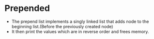 # Prepended

* The prepend list implements a singly linked list that adds node to the beginning list.(Before the previously created node)
* It then print the values which are in reverse order and frees memory.
